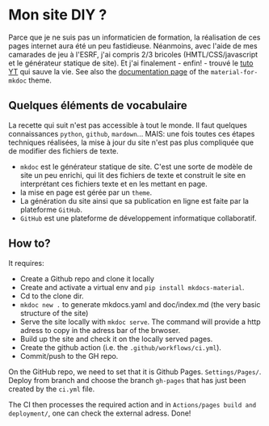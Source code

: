 # Mon site DIY ?

Parce que je ne suis pas un informaticien de formation, la réalisation de ces pages internet aura été un peu fastidieuse. Néanmoins, avec l'aide de mes camarades de jeu à l'ESRF, j'ai compris 2/3 bricoles (HMTL/CSS/javascript et le générateur statique de site). Et j'ai finalement - enfin! - trouvé le [tuto YT](https://www.youtube.com/watch?v=Q-YA_dA8C20) qui sauve la vie.
See also the [documentation page](https://squidfunk.github.io/mkdocs-material/reference/images/) of the `material-for-mkdoc` theme.

## Quelques éléments de vocabulaire

La recette qui suit n'est pas accessible à tout le monde. Il faut quelques connaissances `python`, `github`, `mardown`... MAIS: une fois toutes ces étapes techniques réalisées, la mise à jour du site n'est pas plus compliquée que de modifier des fichiers de texte.

- `mkdoc` est le générateur statique de site. C'est une sorte de modèle de site un peu enrichi, qui lit des fichiers de texte et construit le site en interprétant ces fichiers texte et en les mettant en page.
- la mise en page est gérée par un `theme`.
- La génération du site ainsi que sa publication en ligne est faite par la plateforme `GitHub`.
- `GitHub` est une plateforme de développement informatique collaboratif.

## How to?

It requires:

  - Create a Github repo and clone it locally
  - Create and activate a virtual env and `pip install mkdocs-material`.
  - Cd to the clone dir.
  - `mkdoc new .` to generate mkdocs.yaml and doc/index.md (the very basic structure of the site)
  - Serve the site locally with `mkdoc serve`. The command will provide a http adress to copy in the adress bar of the brwoser.
  - Build up the site and check it on the locally served pages.
  - Create the github action (i.e. the `.github/workflows/ci.yml`).
  - Commit/push to the GH repo.

On the GitHub repo, we need to set that it is Github Pages. `Settings/Pages/`. Deploy from branch and choose the branch `gh-pages` that has just been created by the `ci.yml` file.

The CI then processes the required action and in `Actions/pages build and deployment/`, one can check the external adress.  Done!
